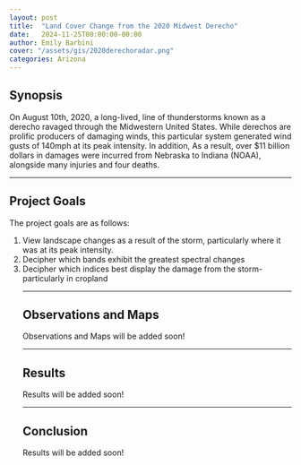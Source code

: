 ```yaml
---
layout: post
title:  "Land Cover Change from the 2020 Midwest Derecho"
date:   2024-11-25T00:00:00-00:00
author: Emily Barbini
cover: "/assets/gis/2020derechoradar.png"
categories: Arizona
---
```


<h2>Synopsis</h2>
<p>On August 10th, 2020, a long-lived, line of thunderstorms known as a derecho ravaged through the Midwestern United States. While derechos are prolific producers of damaging winds, this particular system generated wind gusts of 140mph at its peak intensity. In addition, As a result, over $11 billion dollars in damages were incurred from Nebraska to Indiana (NOAA), alongside many injuries and four deaths.</p>  

<hr>

<h2>Project Goals</h2>
<p>The project goals are as follows: </p>
<ol>
	<li>View landscape changes as a result of the storm, particularly where it was at its peak intensity.</li>
	<li>Decipher which bands exhibit the greatest spectral changes</li>
	<li>Decipher which indices best display the damage from the storm- particularly in cropland</li>

<hr>

<h2>Observations and Maps</h2>
<p>Observations and Maps will be added soon!</p>

<hr>

<h2>Results</h2>
<p>Results will be added soon!</p>

<hr>

<h2>Conclusion</h2>
<p>Results will be added soon!</p>